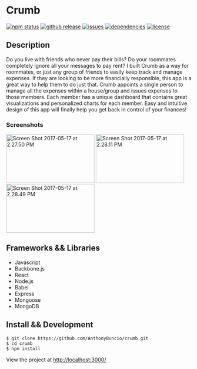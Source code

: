<h1>Crumb</h1>

[![npm status](https://img.shields.io/npm/v/npm.svg)](https://img.shields.io/npm/v/npm.svg)
[![github release](https://img.shields.io/github/release/qubyte/rubidium.svg)](https://img.shields.io/github/release/qubyte/rubidium.svg)
[![issues](https://img.shields.io/github/issues-raw/badges/shields/website.svg)](https://img.shields.io/github/issues-raw/badges/shields/website.svg)
[![dependencies](https://img.shields.io/david/expressjs/express.svg)](https://img.shields.io/david/expressjs/express.svg)
[![license](https://img.shields.io/npm/l/express.svg)](https://img.shields.io/npm/l/express.svg)


<h2>Description</h2>
Do you live with friends who never pay their bills? Do your roommates completely ignore all your messages to pay rent? I built Crumb as a way for roommates, or just any group of friends to easily keep track and manage expenses. If they are looking to be more financially responsible, this app is a great way to help them to do just that. Crumb appoints a single person to manage all the expenses within a house/group and issues expenses to those members. Each member has a unique dashboard that contains great visualizations and personalized charts for each member. Easy and intuitive design of this app will finally help you get back in control of your finances!
<br>
<h3>Screenshots</h3>

<a data-flickr-embed="true"  href="https://www.flickr.com/photos/150728942@N02/33879017544/" title="Screen Shot 2017-05-17 at 2.27.50 PM"><img src="https://c1.staticflickr.com/5/4170/33879017544_780a35e390_m.jpg" width="240" height="132" alt="Screen Shot 2017-05-17 at 2.27.50 PM"></a>
<a data-flickr-embed="true"  href="https://www.flickr.com/photos/150728942@N02/33911964263/in/photostream/" title="Screen Shot 2017-05-17 at 2.28.11 PM"><img src="https://c1.staticflickr.com/5/4180/33911964263_d320e49743_m.jpg" width="240" height="132" alt="Screen Shot 2017-05-17 at 2.28.11 PM"></a>
<a data-flickr-embed="true"  href="https://www.flickr.com/photos/150728942@N02/33879017634/in/photostream/" title="Screen Shot 2017-05-17 at 2.28.49 PM"><img src="https://c1.staticflickr.com/5/4168/33879017634_0347897b2c_m.jpg" width="240" height="132" alt="Screen Shot 2017-05-17 at 2.28.49 PM"></a>

<h2>Frameworks && Libraries</h2>
<ul>
<li>Javascript</li>
<li>Backbone.js</li>
<li>React</li>
<li>Node.js</li>
<li>Babel</li>
<li>Express</li>
<li>Mongoose</li>
<li>MongoDB</li>
</ul>
<h2>Install && Development</h2>

```
$ git clone https://github.com/AnthonyBuncio/crumb.git
$ cd crumb
$ npm install
```

View the project at <a href="http://localhost:3000/">http://localhost:3000/<a/>
